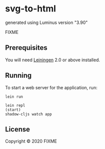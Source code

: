 # svg-to-html

generated using Luminus version "3.90"

FIXME

## Prerequisites

You will need [Leiningen][1] 2.0 or above installed.

[1]: https://github.com/technomancy/leiningen

## Running

To start a web server for the application, run:

    lein run 
    
    lein repl 
    (start)
    shadow-cljs watch app

## License

Copyright © 2020 FIXME
